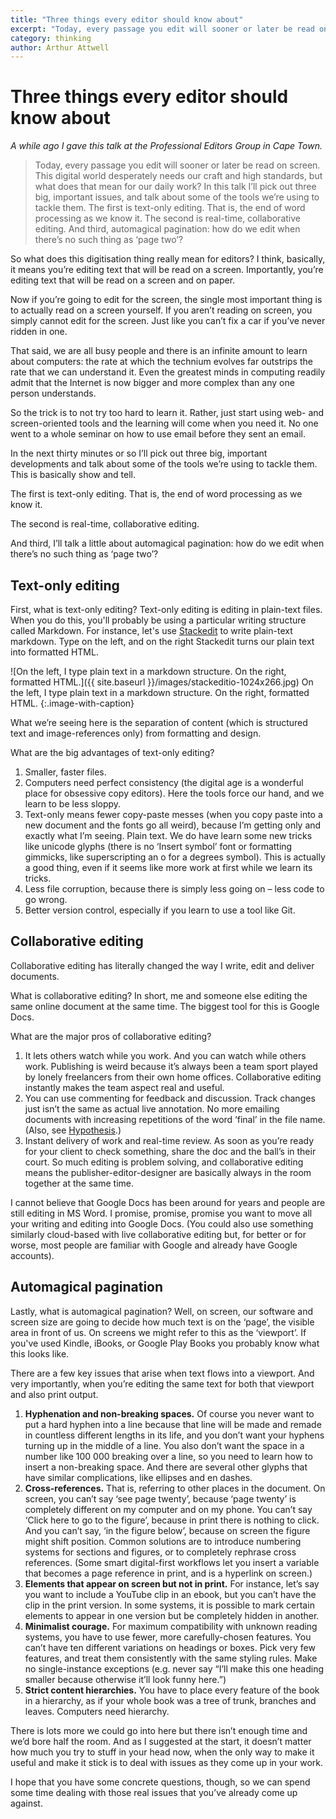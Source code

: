 ```yaml
---
title: "Three things every editor should know about"
excerpt: "Today, every passage you edit will sooner or later be read on screen. This digital world desperately needs our craft and high standards, but what does that mean for our daily work?"
category: thinking
author: Arthur Attwell
---
```


# Three things every editor should know about

_A while ago I gave this talk at the Professional Editors Group in Cape Town._

> Today, every passage you edit will sooner or later be read on screen. This digital world desperately needs our craft and high standards, but what does that mean for our daily work? In this talk I’ll pick out three big, important issues, and talk about some of the tools we’re using to tackle them. The first is text-only editing. That is, the end of word processing as we know it. The second is real-time, collaborative editing. And third, automagical pagination: how do we edit when there’s no such thing as ‘page two’?

So what does this digitisation thing really mean for editors? I think, basically, it means you’re editing text that will be read on a screen. Importantly, you’re editing text that will be read on a screen and on paper.

Now if you’re going to edit for the screen, the single most important thing is to actually read on a screen yourself. If you aren’t reading on screen, you simply cannot edit for the screen. Just like you can’t fix a car if you’ve never ridden in one.

That said, we are all busy people and there is an infinite amount to learn about computers: the rate at which the technium evolves far outstrips the rate that we can understand it. Even the greatest minds in computing readily admit that the Internet is now bigger and more complex than any one person understands.

So the trick is to not try too hard to learn it. Rather, just start using web- and screen-oriented tools and the learning will come when you need it. No one went to a whole seminar on how to use email before they sent an email.

In the next thirty minutes or so I’ll pick out three big, important developments and talk about some of the tools we’re using to tackle them. This is basically show and tell.

The first is text-only editing. That is, the end of word processing as we know it.

The second is real-time, collaborative editing.

And third, I’ll talk a little about automagical pagination: how do we edit when there’s no such thing as ‘page two’?

## Text-only editing

First, what is text-only editing? Text-only editing is editing in plain-text files. When you do this, you'll probably be using a particular writing structure called Markdown. For instance, let's use [Stackedit](https://stackedit.io/editor) to write plain-text markdown. Type on the left, and on the right Stackedit turns our plain text into formatted HTML.

![On the left, I type plain text in a markdown structure. On the right, formatted HTML.]({{ site.baseurl }}/images/stackeditio-1024x266.jpg)
On the left, I type plain text in a markdown structure. On the right, formatted HTML.
{:.image-with-caption}

What we’re seeing here is the separation of content (which is structured text and image-references only) from formatting and design.

What are the big advantages of text-only editing?

1.  Smaller, faster files.
2.  Computers need perfect consistency (the digital age is a wonderful place for obsessive copy editors). Here the tools force our hand, and we learn to be less sloppy.
3.  Text-only means fewer copy-paste messes (when you copy paste into a new document and the fonts go all weird), because I’m getting only and exactly what I’m seeing. Plain text. We do have learn some new tricks like unicode glyphs (there is no ‘Insert symbol’ font or formatting gimmicks, like superscripting an o for a degrees symbol). This is actually a good thing, even if it seems like more work at first while we learn its tricks.
4.  Less file corruption, because there is simply less going on – less code to go wrong.
5.  Better version control, especially if you learn to use a tool like Git.

## Collaborative editing

Collaborative editing has literally changed the way I write, edit and deliver documents.

What is collaborative editing? In short, me and someone else editing the same online document at the same time. The biggest tool for this is Google Docs.

What are the major pros of collaborative editing?

1.  It lets others watch while you work. And you can watch while others work. Publishing is weird because it’s always been a team sport played by lonely freelancers from their own home offices. Collaborative editing instantly makes the team aspect real and useful.
2.  You can use commenting for feedback and discussion. Track changes just isn’t the same as actual live annotation. No more emailing documents with increasing repetitions of the word ‘final’ in the file name. (Also, see [Hypothesis](http://hypothes.is).)
3.  Instant delivery of work and real-time review. As soon as you’re ready for your client to check something, share the doc and the ball’s in their court. So much editing is problem solving, and collaborative editing means the publisher-editor-designer are basically always in the room together at the same time.

I cannot believe that Google Docs has been around for years and people are still editing in MS Word. I promise, promise, promise you want to move all your writing and editing into Google Docs. (You could also use something similarly cloud-based with live collaborative editing but, for better or for worse, most people are familiar with Google and already have Google accounts).

## Automagical pagination

Lastly, what is automagical pagination? Well, on screen, our software and screen size are going to decide how much text is on the ‘page’, the visible area in front of us. On screens we might refer to this as the ‘viewport’. If you've used Kindle, iBooks, or Google Play Books you probably know what this looks like.

There are a few key issues that arise when text flows into a viewport. And very importantly, when you’re editing the same text for both that viewport and also print output.

1.  **Hyphenation and non-breaking spaces.** Of course you never want to put a hard hyphen into a line because that line will be made and remade in countless different lengths in its life, and you don’t want your hyphens turning up in the middle of a line. You also don’t want the space in a number like 100 000 breaking over a line, so you need to learn how to insert a non-breaking space. And there are several other glyphs that have similar complications, like ellipses and en dashes.
2.  **Cross-references.** That is, referring to other places in the document. On screen, you can’t say ‘see page twenty’, because ‘page twenty’ is completely different on my computer and on my phone. You can’t say ‘Click here to go to the figure’, because in print there is nothing to click. And you can’t say, ‘in the figure below’, because on screen the figure might shift position. Common solutions are to introduce numbering systems for sections and figures, or to completely rephrase cross references. (Some smart digital-first workflows let you insert a variable that becomes a page reference in print, and is a hyperlink on screen.)
3.  **Elements that appear on screen but not in print.** For instance, let’s say you want to include a YouTube clip in an ebook, but you can’t have the clip in the print version. In some systems, it is possible to mark certain elements to appear in one version but be completely hidden in another.
4.  **Minimalist courage.** For maximum compatibility with unknown reading systems, you have to use fewer, more carefully-chosen features. You can’t have ten different variations on headings or boxes. Pick very few features, and treat them consistently with the same styling rules. Make no single-instance exceptions (e.g. never say “I’ll make this one heading smaller because otherwise it’ll look funny here.”)
5.  **Strict content hierarchies.** You have to place every feature of the book in a hierarchy, as if your whole book was a tree of trunk, branches and leaves. Computers need hierarchy.

There is lots more we could go into here but there isn’t enough time and we’d bore half the room. And as I suggested at the start, it doesn’t matter how much you try to stuff in your head now, when the only way to make it useful and make it stick is to deal with issues as they come up in your work.

I hope that you have some concrete questions, though, so we can spend some time dealing with those real issues that you’ve already come up against.
